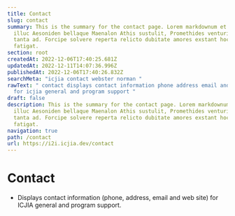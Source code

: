 ```yaml
---
title: Contact
slug: contact
summary: This is the summary for the contact page. Lorem markdownum et neque
  illuc Aesoniden bellaque Maenalon Athis sustulit, Promethides venturi quam
  tanta ad. Forcipe solvere reperta relicto dubitate amores exstant hoc iram,
  fatigat.
section: root
createdAt: 2022-12-06T17:40:25.681Z
updatedAt: 2022-12-11T14:07:36.996Z
publishedAt: 2022-12-06T17:40:26.832Z
searchMeta: "icjia contact webster norman "
rawText: " contact displays contact information phone address email and web site
  for icjia general and program support "
draft: false
description: This is the summary for the contact page. Lorem markdownum et neque
  illuc Aesoniden bellaque Maenalon Athis sustulit, Promethides venturi quam
  tanta ad. Forcipe solvere reperta relicto dubitate amores exstant hoc iram,
  fatigat.
navigation: true
path: /contact
url: https://i2i.icjia.dev/contact
---
```


# Contact

- Displays contact information (phone, address, email and web site) for ICJIA general and program support. 
